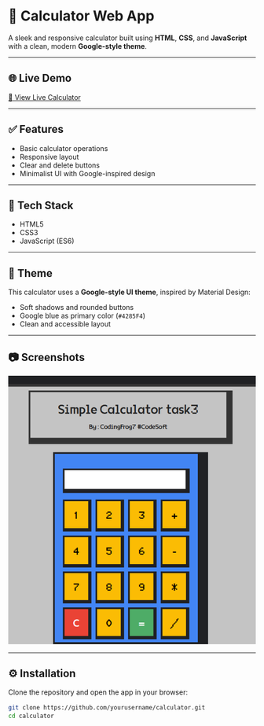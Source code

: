 # 🔢 Calculator Web App

A sleek and responsive calculator built using **HTML**, **CSS**, and **JavaScript** with a clean, modern **Google-style theme**.

---

## 🌐 Live Demo

[🚀 View Live Calculator](https://yourusername.github.io/calculator/)

---

## ✅ Features

- Basic calculator operations
- Responsive layout
- Clear and delete buttons
- Minimalist UI with Google-inspired design

---

## 🧰 Tech Stack

- HTML5
- CSS3
- JavaScript (ES6)

---

## 🎨 Theme

This calculator uses a **Google-style UI theme**, inspired by Material Design:

- Soft shadows and rounded buttons
- Google blue as primary color (`#4285F4`)
- Clean and accessible layout

---

## 📷 Screenshots

![Calculator Screenshot](ss/Calculator.png)



---

## ⚙️ Installation

Clone the repository and open the app in your browser:

```bash
git clone https://github.com/yourusername/calculator.git
cd calculator
